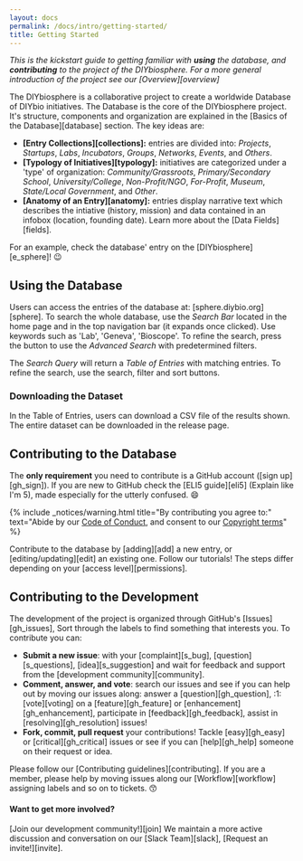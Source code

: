 ```yaml
---
layout: docs
permalink: /docs/intro/getting-started/
title: Getting Started
---
```


_This is the kickstart guide to getting familiar with **using** the database, and **contributing** to the project of the DIYbiosphere. For a more general introduction of the project see our [Overview][overview]_


The DIYbiosphere is a collaborative project to create a worldwide Database of DIYbio initiatives.
The Database is the core of the DIYbiosphere project. It's structure, components and organization are explained in the [Basics of the Database][database] section. The key ideas are:

- **[Entry Collections][collections]:** entries are divided into: _Projects_, _Startups_, _Labs_, _Incubators_, _Groups_, _Networks_, _Events_, and _Others_.
- **[Typology of Initiatives][typology]:** initiatives are categorized under a 'type' of organization: _Community/Grassroots_, _Primary/Secondary School_, _University/College_, _Non-Profit/NGO_, _For-Profit_, _Museum_, _State/Local Government_, and _Other_.
- **[Anatomy of an Entry][anatomy]:** entries display narrative text which describes the intiative (history, mission) and data contained in an infobox (location, founding date). Learn more about the [Data Fields][fields].

For an example, check the database' entry on the [DIYbiosphere][e_sphere]! :wink:

## Using the Database
Users can access the entries of the database at: [sphere.diybio.org][sphere]. To search the whole database, use the _Search Bar_ located in the home page and in the top navigation bar (it expands once clicked). Use keywords such as 'Lab', 'Geneva', 'Bioscope'.
To refine the search, press the button to use the _Advanced Search_ with predetermined filters.
<!--TODO: add GIF -->
The _Search Query_ will return a _Table of Entries_ with matching entries. To refine the search, use the search, filter and sort buttons.
<!--TODO: add GIF -->

### Downloading the Dataset
In the Table of Entries, users can download a CSV file of the results shown. The entire dataset can be downloaded in the release page.

## Contributing to the Database
The **only requirement** you need to contribute is a GitHub account ([sign up][gh_sign]). If you are new to GitHub check the [ELI5 guide][eli5] (Explain like I'm 5), made especially for the utterly confused. :smile:

{% include _notices/warning.html title="By contributing you agree to:" text="Abide by our [Code of Conduct](/about/coc/), and consent to our [Copyright terms](/copyright/license/)" %}

Contribute to the database by [adding][add] a new entry, or [editing/updating][edit] an existing one. Follow our tutorials! The steps differ depending on your [access level][permissions].

## Contributing to the Development
The development of the project is organized through GitHub's [Issues][gh_issues], Sort through the labels to find something that interests you. To contribute you can:

  - **Submit a new issue**: with your [complaint][s_bug], [question][s_questions], [idea][s_suggestion] and wait for feedback and support from the [development community][community].
  - **Comment, answer, and vote**: search our issues and see if you can help out by moving our issues along: answer a [question][gh_question], :1: [vote][voting] on a [feature][gh_feature] or [enhancement][gh_enhancement], participate in [feedback][gh_feedback], assist in [resolving][gh_resolution] issues!
  - **Fork, commit, pull request** your contributions! Tackle [easy][gh_easy] or [critical][gh_critical] issues or see if you can [help][gh_help] someone on their request or idea.

Please follow our [Contributing guidelines][contributing]. If you are a member, please help by moving issues along our [Workflow][workflow] assigning labels and so on to tickets. :kissing_smiling_eyes:

#### Want to get more involved?
[Join our development community!][join] We maintain a more active discussion and conversation on our [Slack Team][slack], [Request an invite!][invite].
